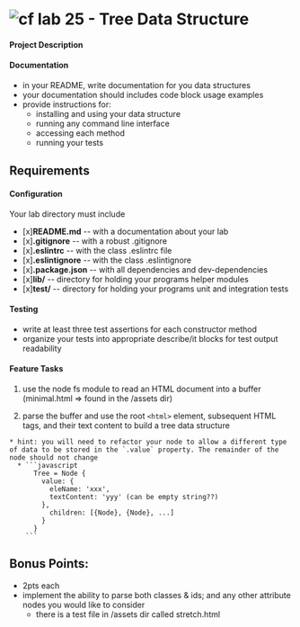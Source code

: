 ![cf](http://i.imgur.com/7v5ASc8.png) lab 25 - Tree Data Structure
====
#### Project Description


####  Documentation  
  * in your README, write documentation for you data structures
  * your documentation should includes code block usage examples
  * provide instructions for:
    * installing and using your data structure
    * running any command line interface
    * accessing each method
    * running your tests


## Requirements  
#### Configuration  
  <!-- list of files, configurations, tools, etc that are required -->
  Your lab directory must include  
  * [x]**README.md** -- with a documentation about your lab
  * [x]**.gitignore** -- with a robust .gitignore
  * [x]**.eslintrc** -- with the class .eslintrc file
  * [x]**.eslintignore** -- with the class .eslintignore
  * [x]**.package.json** -- with all dependencies and dev-dependencies
  * [x]**lib/** -- directory for holding your programs helper modules
  * [x]**test/** -- directory for holding your programs unit and integration tests

#### Testing  
  * write at least three test assertions for each constructor method
  * organize your tests into appropriate describe/it blocks for test output readability


#### Feature Tasks  
  1.  use the node fs module to read an HTML document into a buffer (minimal.html => found in the /assets dir)

  2.  parse the buffer and use the root `<html>` element, subsequent HTML tags, and their text content to build a tree data structure

    * hint: you will need to refactor your node to allow a different type of data to be stored in the `.value` property. The remainder of the node should not change
      * ```javascript
          Tree = Node {
            value: {
              eleName: 'xxx',
              textContent: 'yyy' (can be empty string??)
            },
              children: [{Node}, {Node}, ...]
            }
          }
        ```

## Bonus Points:
  * 2pts each
  * implement the ability to parse both classes & ids; and any other attribute nodes you would like to consider
    * there is a test file in /assets dir called stretch.html
